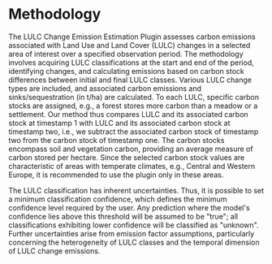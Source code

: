 # Methodology

The LULC Change Emission Estimation Plugin assesses carbon emissions associated with Land Use and Land Cover (LULC) changes in a selected area of interest over a specified observation period. The methodology involves acquiring LULC classifications at the start and end of the period, identifying changes, and calculating emissions based on carbon stock differences between initial and final LULC classes. Various LULC change types are included, and associated carbon emissions and sinks/sequestration (in t/ha) are calculated. To each LULC, specific carbon stocks are assigned, e.g., a forest stores more carbon than a meadow or a settlement. Our method thus compares LULC and its associated carbon stock at timestamp 1 with LULC and its associated carbon stock at timestamp two, i.e., we subtract the associated carbon stock of timestamp two from the carbon stock of timestamp one. The carbon stocks encompass soil and vegetation carbon, providing an average measure of carbon stored per hectare. Since the selected carbon stock values are characteristic of areas with temperate climates, e.g., Central and Western Europe, it is recommended to use the plugin only in these areas.

The LULC classification has inherent uncertainties. Thus, it is possible to set a minimum classification confidence, which defines the minimum confidence level required by the user. Any prediction where the model's confidence lies above this threshold will be assumed to be "true"; all classifications exhibiting lower confidence will be classified as "unknown". Further uncertainties arise from emission factor assumptions, particularly concerning the heterogeneity of LULC classes and the temporal dimension of LULC change emissions.